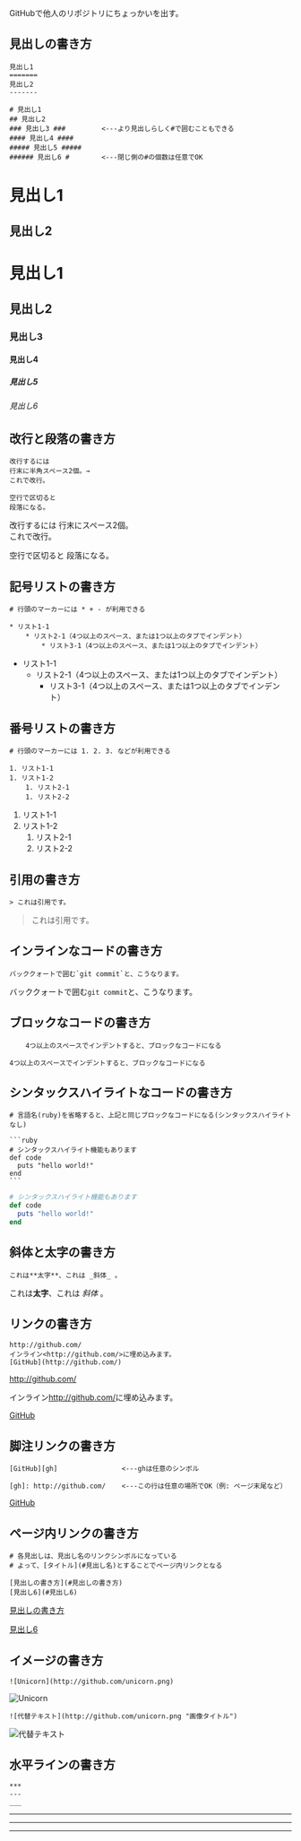 GitHubで他人のリポジトリにちょっかいを出す。

見出しの書き方
--------------
    見出し1
    =======
    見出し2
    -------
    
    # 見出し1
    ## 見出し2
    ### 見出し3 ###         <---より見出しらしく#で囲むこともできる
    #### 見出し4 ####
    ##### 見出し5 #####
    ###### 見出し6 #        <---閉じ側の#の個数は任意でOK

見出し1
=======
見出し2
-------

# 見出し1
## 見出し2
### 見出し3 ###
#### 見出し4 ####
##### 見出し5 #####
###### 見出し6 #


改行と段落の書き方
------------------
    改行するには
    行末に半角スペース2個。→  
    これで改行。
    
    空行で区切ると
    段落になる。

改行するには
行末にスペース2個。  
これで改行。

空行で区切ると
段落になる。


記号リストの書き方
------------------
    # 行頭のマーカーには * + - が利用できる
    
    * リスト1-1
        * リスト2-1（4つ以上のスペース、または1つ以上のタブでインデント）
            * リスト3-1（4つ以上のスペース、または1つ以上のタブでインデント）

* リスト1-1
   * リスト2-1（4つ以上のスペース、または1つ以上のタブでインデント）
      * リスト3-1（4つ以上のスペース、または1つ以上のタブでインデント）


番号リストの書き方
------------------
    # 行頭のマーカーには 1. 2. 3. などが利用できる
    
    1. リスト1-1
    1. リスト1-2
        1. リスト2-1
        1. リスト2-2

1. リスト1-1
1. リスト1-2
   1. リスト2-1
   1. リスト2-2


引用の書き方
------------
    > これは引用です。

> これは引用です。


インラインなコードの書き方
--------------------------
    バッククォートで囲む`git commit`と、こうなります。

バッククォートで囲む`git commit`と、こうなります。


ブロックなコードの書き方
------------------------
```
    4つ以上のスペースでインデントすると、ブロックなコードになる
```

    4つ以上のスペースでインデントすると、ブロックなコードになる


シンタックスハイライトなコードの書き方
--------------------------------------
    # 言語名(ruby)を省略すると、上記と同じブロックなコードになる(シンタックスハイライトなし)
    
    ```ruby
    # シンタックスハイライト機能もあります
    def code
      puts "hello world!"
    end
    ```

```ruby
# シンタックスハイライト機能もあります
def code
  puts "hello world!"
end
```


斜体と太字の書き方
------------------
    これは**太字**、これは _斜体_ 。

これは**太字**、これは _斜体_ 。


リンクの書き方
--------------
    http://github.com/
    インライン<http://github.com/>に埋め込みます。
    [GitHub](http://github.com/)

http://github.com/

インライン<http://github.com/>に埋め込みます。

[GitHub](http://github.com/)


脚注リンクの書き方
------------------
    [GitHub][gh]                <---ghは任意のシンボル

    [gh]: http://github.com/    <---この行は任意の場所でOK（例: ページ末尾など）

[GitHub][gh]

[gh]: http://github.com/


ページ内リンクの書き方
----------------------
    # 各見出しは、見出し名のリンクシンボルになっている
    # よって、[タイトル](#見出し名)とすることでページ内リンクとなる
    
    [見出しの書き方](#見出しの書き方)
    [見出し6](#見出し6)

[見出しの書き方](#見出しの書き方)

[見出し6](#見出し6)


イメージの書き方
----------------
    ![Unicorn](http://github.com/unicorn.png)

![Unicorn](http://github.com/unicorn.png)

    ![代替テキスト](http://github.com/unicorn.png "画像タイトル")

![代替テキスト](http://github.com/unicorn.png "画像タイトル")


水平ラインの書き方
------------------
    ***
    ---
    ___

***

---

___
